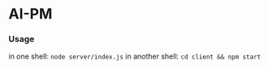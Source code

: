 # AI-PM

### Usage

in one shell: `node server/index.js`
in another shell: `cd client && npm start`

